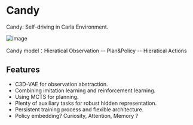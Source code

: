 # Candy
Candy: Self-driving in Carla Environment.

 ![image](https://github.com/createamind/candy/blob/master/screenshots/candy.png)

Candy model：Hieratical Observation -- Plan&Policy -- Hieratical Actions

## Features
* C3D-VAE for observation abstraction.
* Combining imitation learning and reinforcement learning.
* Using MCTS for planning.
* Plenty of auxiliary tasks for robust hidden representation.
* Persistent training process and flexible architecture.
* Policy embedding? Curiosity, Attention, Memory ?

